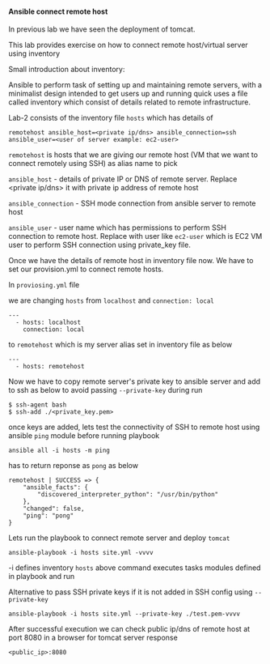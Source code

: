 #### Ansible connect remote host
In previous lab we have seen the deployment of tomcat.

This lab provides exercise on how to connect remote host/virtual server using inventory

Small introduction about inventory:

Ansible to perform task of setting up and maintaining remote servers, with a minimalist design
intended to get users up and running quick uses a file called inventory which consist of details 
related to remote infrastructure.

Lab-2 consists of the inventory file `hosts` which has details of 
```
remotehost ansible_host=<private ip/dns> ansible_connection=ssh ansible_user=<user of server example: ec2-user> 

```

`remotehost` is hosts that we are giving our remote host (VM that we want to connect remotely using SSH) as alias name to pick

`ansible_host` - details of private IP or DNS of remote server. Replace <private ip/dns> it with private ip address of remote host

`ansible_connection` - SSH mode connection from ansible server to remote host

`ansible_user` - user name which has permissions to perform SSH connection to remote host. Replace <user of server example: ec2-user> 
				with user like `ec2-user` which is EC2 VM user to perform SSH connection using private_key file.


Once we have the details of remote host in inventory file now. We have to set our provision.yml to connect remote hosts.

In `proviosing.yml` file

we are changing `hosts` from `localhost` and `connection: local`

```
---
  - hosts: localhost
    connection: local
```

to `remotehost` which is my server alias set in inventory file as below

```
---
  - hosts: remotehost
```

Now we have to copy remote server's private key to ansible server and add to ssh as below to avoid passing `--private-key` during run

``` 
$ ssh-agent bash
$ ssh-add ./<private_key.pem>
```

once keys are added, lets test the connectivity of SSH to remote host using ansible `ping` module before running playbook

```
ansible all -i hosts -m ping
```
has to return reponse as `pong` as below

```
remotehost | SUCCESS => {
    "ansible_facts": {
        "discovered_interpreter_python": "/usr/bin/python"
    },
    "changed": false,
    "ping": "pong"
}
```

Lets run the playbook to connect remote server and deploy `tomcat`

```
ansible-playbook -i hosts site.yml -vvvv
```

-i defines inventory `hosts` above command executes tasks modules defined in playbook and run 

Alternative to pass SSH private keys if it is not added in SSH config using `--private-key`

```
ansible-playbook -i hosts site.yml --private-key ./test.pem-vvvv
```

After successful execution we can check public ip/dns of remote host at port 8080 in a browser for tomcat server response

```<public_ip>:8080```
